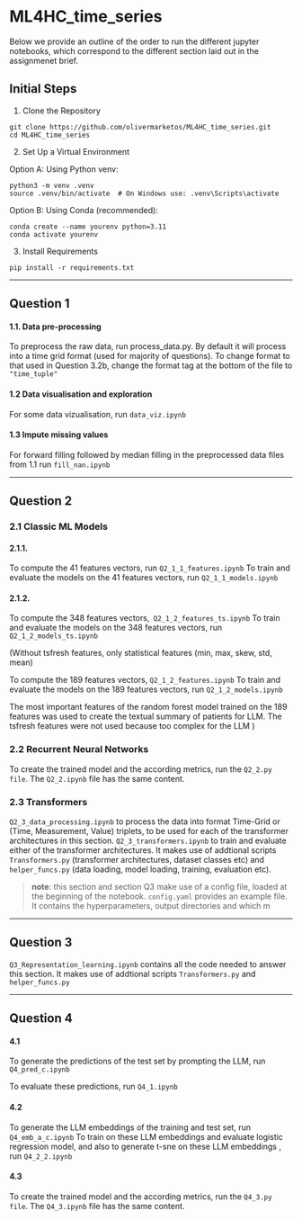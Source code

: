 # ML4HC_time_series

Below we provide an outline of the order to run the different jupyter notebooks, which correspond to the different section laid out in the assignmenet brief.

## Initial Steps

1. Clone the Repository
```
git clone https://github.com/olivermarketos/ML4HC_time_series.git
cd ML4HC_time_series
```

2. Set Up a Virtual Environment

Option A: Using Python venv:
```
python3 -m venv .venv
source .venv/bin/activate  # On Windows use: .venv\Scripts\activate
```
Option B: Using Conda (recommended):
```
conda create --name yourenv python=3.11
conda activate yourenv
```

3. Install Requirements
```
pip install -r requirements.txt
```
---

## Question 1

#### 1.1. Data pre-processing
To preprocess the raw data, run process_data.py. By default it will process into a time grid format (used for majority of questions). To change format to that used in Question 3.2b, change the format tag at the bottom of the file to `"time_tuple"`

#### 1.2 Data visualisation and exploration
For some data vizualisation, run `data_viz.ipynb`

#### 1.3 Impute missing values
For forward filling followed by median filling in the preprocessed data files from 1.1 run `fill_nan.ipynb`

---

## Question 2

### 2.1 Classic ML Models
#### 2.1.1. 
To compute the 41 features vectors, run `Q2_1_1_features.ipynb`
To train and evaluate the models on the 41 features vectors, run `Q2_1_1_models.ipynb`

#### 2.1.2.
To compute the 348 features vectors,` Q2_1_2_features_ts.ipynb`
To train and evaluate the models on the 348 features vectors, run `Q2_1_2_models_ts.ipynb`

(Without tsfresh features, only statistical features (min, max, skew, std, mean)
    
To compute the 189 features vectors, `Q2_1_2_features.ipynb`
To train and evaluate the models on the 189 features vectors, run `Q2_1_2_models.ipynb`

The most important features of the random forest model trained on the 189 features was used to create the textual summary of patients for LLM.
The tsfresh features were not used because too complex for the LLM
)

### 2.2 Recurrent Neural Networks
To create the trained model and the according metrics, run the `Q2_2.py file`.
The `Q2_2.ipynb` file has the same content.

### 2.3 Transformers
`Q2_3_data_processing.ipynb` to process the data into format Time-Grid or (Time, Measurement, Value) triplets, to be used for each of the transformer architectures in this section.
`Q2_3_transformers.ipynb` to train and evaluate either of the transformer architectures. It makes use of addtional scripts `Transformers.py` (transformer architectures, dataset classes etc) and `helper_funcs.py` (data loading, model loading, training, evaluation etc).

 > **note**: this section and section Q3 make use of a config file, loaded at the beginning of the notebook. `config.yaml` provides an example file. It contains the hyperparameters, output directories and which m

---

## Question 3
`Q3_Representation_learning.ipynb` contains all the code needed to answer this section. It makes use of addtional scripts `Transformers.py` and `helper_funcs.py`

---

## Question 4

#### 4.1
To generate the predictions of the test set by prompting the LLM, run `Q4_pred_c.ipynb`

To evaluate these predictions, run `Q4_1.ipynb`

#### 4.2
To generate the LLM embeddings of the training and test set, run `Q4_emb_a_c.ipynb`
To train on these LLM embeddings and evaluate logistic regression model, and also to generate t-sne on these LLM embeddings , run `Q4_2_2.ipynb`

#### 4.3
To create the trained model and the according metrics, run the `Q4_3.py file`.
The `Q4_3.ipynb` file has the same content.

